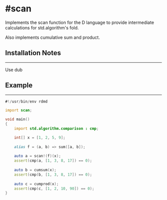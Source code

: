 #scan
====
Implements the scan function for the D language to provide intermediate
calculations for std.algorithm's fold.

Also implements cumulative sum and product.

## Installation Notes
-------
Use dub

## Example
-------
```D
#!/usr/bin/env rdmd

import scan;

void main()
{
	import std.algorithm.comparison : cmp;

	int[] x = [1, 2, 5, 9];
	
	alias f = (a, b) => sum([a, b]);
	
	auto a = scan!(f)(x);
	assert(cmp(a, [1, 3, 8, 17]) == 0);
	
	auto b = cumsum(x);
	assert(cmp(b, [1, 3, 8, 17]) == 0);
	
	auto c = cumprod(x);
	assert(cmp(c, [1, 2, 10, 90]) == 0);
}
